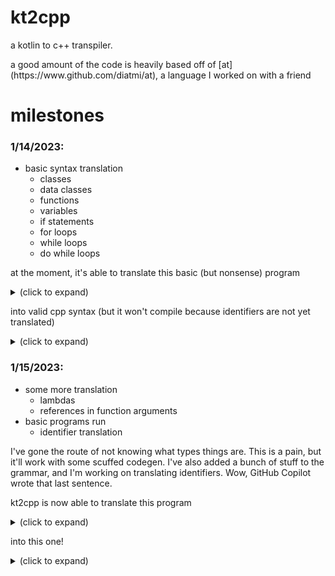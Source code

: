 # kt2cpp

<p>
a kotlin to c++ transpiler.
</p>
<p>
a good amount of the code is heavily based off of [at](https://www.github.com/diatmi/at), a language I worked on with a friend
</p>

# milestones

<h3>
1/14/2023:
</h3>

- basic syntax translation
  - classes
  - data classes
  - functions
  - variables
  - if statements
  - for loops
  - while loops
  - do while loops

at the moment, it's able to translate this basic (but nonsense) program

<details>

<summary>
(click to expand)
</summary>

```kotlin
package e.f.g.h

class a {

}

class b {
fun a() {
println("b")
}
}

data class lol<T>(a: T, b: lol)

fun <T> add(a: T, b: T): list<T> {
val result: T = a + b
return listOf(result)
}

fun yay() {
if (true) {
println("yay")
} else if (true) {
println("maybe")
} else {
println("nay")
}

do {
println("yo")
val res = add(1, 2)
println(res)
} while (true)
}

fun add(a: String, b: String): String {
val result: String = a + b
if (result == "yay") {
result.yo = "nay"
}
return result
}

fun main() {
add(1, 2)
add("test", "ing")
}
```

</details>

into valid cpp syntax (but it won't compile because identifiers are not yet translated)

<details>

<summary>(click to expand)</summary>

```c++
namespace e_f_g_h {
  struct a {

  };

  struct b {
    void a() {
      println("b");
    }
  };

  template <typename T>
  struct lol {
    T a;
    lol b;

    lol(T a, lol b) : a(a), b(b) {}
  };

  template <typename T>
  list<T> add(T a, T b) {
    T result = (a + b);
    return listOf(result);
  }

  void yay() {
    if (true) {
      println("yay");
    } else if (true) {
      println("maybe");
    } else {
      println("nay");
    }

    do {
      println("yo");
      auto res = add(1, 2);
      println(res);
    } while (true);
  }

  String add(String a, String b) {
    String result = (a + b);
    if ((result == "yay")) {
      result.yo = "nay";
    }

    return result;
  }

  void main() {
    add(1, 2);
    add("test", "ing");
  }
}
```
</details>

<h3>
1/15/2023:
</h3>

+ some more translation
  + lambdas
  + references in function arguments
+ basic programs run
  + identifier translation

I've gone the route of not knowing what types things are. This is a pain, but it'll work with some scuffed codegen. I've also added a bunch of stuff to the grammar, and I'm working on translating identifiers.
Wow, GitHub Copilot wrote that last sentence.

kt2cpp is now able to translate this program

<details>

<summary>
(click to expand)
</summary>

```kotlin
typealias list<T> = ArrayList<T>

fun transformList(a: list<Int>): list<Int> {
  val l = list<Int>()
  for (i in a) {
    l.add(i + 1)
  }
  return l
}

fun printList(a: list<Int>) {
  for (i in a) {
    print(i)
    print(" ")
  }
}

fun main() {
  val l = list<Int>()
  l.add(3)
  l.add(4)
  l.add(2)
  l.add(5)
  transformList(l)
  list<Int>().size
  printList(list<Int>().also { it.add(3) })
  print("\n")
  printList(l.also { x: list<Int> -> x.add(3) })
}
```

</details>

into this one!

<details>

<summary>(click to expand)</summary>

```c++
#include <iostream>
#include <unordered_set>
#include <vector>

// kotlin support
namespace __kt__{template<typename T,typename F>inline T&also(T&obj,F func){func(obj);return obj;}template<typename T,typename F>inline T&also(T&&obj,F func){func(obj);return obj;}template<typename T>inline void print(const T&obj){std::cout<<obj;}template<typename T>inline void container_add(std::vector<T>&vec,const T&obj){vec.push_back(obj);}template<typename T>inline void container_add(std::unordered_set<T>&vec,const T&obj){vec.insert(obj);}}

template<typename T>
using list = std::vector<T>;

list<int> transformList(list<int>& a) {
  auto l = list<int>();
  for (auto i : a) {
    __kt__::container_add(l, (i + 1));
  }

  return l;
}

void printList(list<int>& a) {
  for (auto i : a) {
    __kt__::print(i);
    __kt__::print(" ");
  }
}

int main() {
  auto l = list<int>();
  __kt__::container_add(l, 3);
  __kt__::container_add(l, 4);
  __kt__::container_add(l, 2);
  __kt__::container_add(l, 5);
  transformList(l);
  list<int>().size();
  printList(__kt__::also(list<int>(), [&](auto& it) {
    return __kt__::container_add(it, 3);
  }));
  __kt__::print("\n");
  printList(__kt__::also(l, [&](list<int>& x) {
    return __kt__::container_add(x, 3);
  }));
}
```
<p>
both the kotlin and c++ code run and produce

```
3
3 4 2 5 3
```
as output.
</p>
<p>
here you can see the kotlin support functions, minified into the `__kt__` namespace, which are called 
after translating, for example, `list.add(item)` gets translated into `__kt__::container_add(list, item)`.
</p>
<p>
tree shaking is also performed on the support functions so that the `__kt__` namespace doesn't get too crowded for basic programs.
</p>
</details>